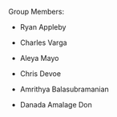 Group Members:
- Ryan Appleby

- Charles Varga

- Aleya Mayo

- Chris Devoe

- Amrithya Balasubramanian

- Danada Amalage Don